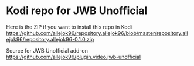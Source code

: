 # Kodi repo for JWB Unofficial

Here is the ZIP if you want to install this repo in Kodi
https://github.com/allejok96/repository.allejok96/blob/master/repository.allejok96/repository.allejok96-0.1.0.zip

Source for JWB Unofficial add-on
https://github.com/allejok96/plugin.video.jwb-unofficial